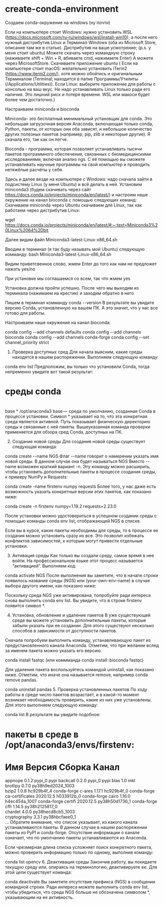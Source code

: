 # create-conda-environment
Создаем  conda-окружение на windows (ну почти)


Если на компьютере стоит Windows: нужно установить WSL (https://docs.microsoft.com/ru-ru/windows/wsl/install-win10), а после него нужный дистрибутив Linux и Терминал Windows (оба из Microsoft Store, описание там же в статье). Дистрибутив на ваше усмотрение;
(p.s. у меня стоит ubuntu)
Можете скачать через командную строку (нажимаете shift + Win + R, вбиваете cmd, нажимаете Enter)
А можете через MicrosoftStore. Скачиваете приложение ubuntu
( Если на компьютере стоит macOS: желательно установить iTerm2 (https://www.iterm2.com/), хотя можно обойтись и оригинальным Терминалом (Terminal; находится в папке Программы/Утилиты (/Applications/Utilities)).
Если Linux: выберите приложение для работы с консолью на ваш вкус.
Не надо устанавливать Linux только ради его наличия. Это лишний риск и потеря времени. WSL или макоси будет более чем достаточно.) 


Настраиваем miniconda и bioconda

Miniconda- это бесплатный минимальный установщик для conda. Это небольшая загрузочная версия Anaconda, включающая только conda, Python, пакеты, от которых они оба зависят, и небольшое количество других полезных пакетов (например, pip, zlib и некоторые другие). Я скачала его, так как он легче.

Bioconda - программа, которая позволяет устанавливать тысячи пакетов программного обеспечения, связанных с биомедицинскими исследованиями, включая анализ ngs. 
С её помощью вы сможете устанавливать научные программы на свой компьютер и проводить нетяжёлые расчёты у себя. 

Здесь и далее везде на компьютере с Windows: надо сначала зайти в подсистему Linux (у меня Ubuntu) и всё делать в ней.
Установим miniconda3  (будем скачивать через сайт https://docs.conda.io/projects/miniconda/en/latest/) и настроим наше окружение на канал bioconda с помощью следующих команд:
Скачиваем miniconda через Ubuntu скачиваем для Linux, так как работаем через дистрибутив Linux:

wget https://docs.conda.io/projects/miniconda/en/latest/#:~:text=Miniconda3%20Linux%2064%2Dbit

Далее видим файл Miniconda3-latest-Linux-x86_64.sh

Вводим в терминал (я так буду называть мой Ubuntu) следующую комманду:
bash Miniconda3-latest-Linux-x86_64.sh


Видим приветсвенное слово, жмем Enter до того как нам не предложет нажать yes/no

При установке мы соглашаемся со всем, так что жмем yes

Установка должна пройти успешно. После чего мы выходим из терминала (нажимаем на крестик) и заходим обратно в него

Пишем в терминал комманду conda --version
В результате вы увидите версию Conda, установленную на вашем ПК. А это значит, что у нас все готово для работы.

Настроиваем наше окружение на канал bioconda:

conda config --add channels defaults
conda config --add channels bioconda
conda config --add channels conda-forge
conda config --set channel_priority strict

1. Проверка доступных сред 
Для начала выясним, какие среды находятся в нашем распоряжении. Выполняем следующую команду: 

conda env list
Предположим, вы только что установили Conda, тогда непременно увидите вот такой результат: 

# среды conda 
# 
base * /opt/anaconda3
base —  среда по умолчанию, созданная Conda в процессе установки. 
Символ * указывает на то, что эта конкретная среда является активной. 
Путь показывает физическую директорию среды и связанные с ней пакеты. 
Вышеуказанная команда проверки применяется для обзора сред Conda, доступных на ПК.  

2. Создание новой среды 
Для создания новой среды существует следующая команда:

conda create --name NGS
Флаг --name говорит о намерении указать имя новой среды. В данном случае она будет называться NGS
Вместо --name возможен краткий вариант -n.
Эту команду можно расширить, чтобы установить дополнительные пакеты в процессе создания среды, к примеру NumPy и Requests: 

conda create -name firstenv numpy requests
Более того, у нас даже есть возможность указать конкретные версии этих пакетов, как показано ниже: 

conda create -n firstenv numpy=1.19.2 requests=2.23.0

После установки можно удостовериться в успешном создании среды с помощью команды conda env list, отображающей NGS в списке. 

Если вы в курсе, какие пакеты необходимы для среды, то в процессе ее создания можно установить сразу их все. Это позволит избежать конфликтов зависимостей, к которым могут привести отдельные установки.  

3. Активация среды 
Как только вы создали среду, самое время в нее войти. На профессиональном языке этот процесс называется “активацией”. Выполняем код: 

conda activate NGS
После выполнения вы заметите, что в начале строки появилось название среды (NGS) или (your-own-env-name) в случае выбора другого имени, как показано ниже: 

Поскольку среда NGS уже активирована, попробуйте ради интереса снова выполнить conda env list. Вы увидите, что в строке firstenv появится символ *. 

4. Установка, обновление и удаление пакетов
В уже существующей среде вы можете установить дополнительные пакеты, которые забыли указать при ее создании. Для этого существуют несколько способов в зависимости от доступности пакетов. 

Сначала попробуем выполнить команду, устанавливающую пакет из предустановленного канала Anaconda. Отметим, что при желании вслед за именем пакета можно указать его версию. 

conda install fastqc (или коммманда conda install::bioconda fastqc)

Для удаления пакета воспользуйтесь командой uninstall, как показано ниже. Отметим, что иначе она называется remove, например conda remove pandas.

conda uninstall pandas
5. Проверка установленных пакетов 
По ходу работы в среде число пакетов возрастает, и в какой-то момент возникает необходимость проверить, какие из них уже установлены. Для этого выполняем следующую команду: 

conda list
В результате вы увидите подобное: 

# пакеты в среде в /opt/anaconda3/envs/firstenv:
#
# Имя                     Версия           Сборка  Канал
appnope                   0.1.2                    pypi_0    pypi
backcall                  0.2.0                    pypi_0    pypi
blas                      1.0                         mkl  
brotlipy                  0.7.0           py38h9ed2024_1003  
bzip2                     1.0.8                hc929b4f_4    conda-forge
c-ares                    1.17.1               hc929b4f_0    conda-forge
ca-certificates           2020.12.5            h033912b_0    conda-forge
cairo                     1.16.0            h4ec454a_1007    conda-forge
certifi                   2020.12.5        py38h50d1736_1    conda-forge
cffi                      1.14.5           py38h2125817_0  
chardet                   4.0.0           py38hecd8cb5_1003  
cryptography              3.3.1            py38hbcfaee0_1  
...
Обратите внимание, что список указывает, из какого канала устанавливаются пакеты. В данном случае в нашем распоряжении пакеты из PyPI и conda-forge. Отсутствие информации о канале означает, что по умолчанию пакеты устанавливаются из Anaconda. 

Если чрезмерная длина списка усложняет поиск конкретного пакета, можно проверить информацию только по одному, выполнив команду: 

conda list opencv
6. Деактивация среды 
Закончив работу, вы покидаете текущую среду или, опираясь на терминологию, деактивируете ее. Для этой цели существует команда: 

conda deactivate
Вы заметите отсутствие префикса (NGS) в сообщении командной строки. Ради интереса можете выполнить conda env list, чтобы убедиться, что среда NGS больше не обозначена символом *, указывающим на ее активность.  






